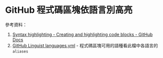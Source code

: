 # GitHub 程式碼區塊依語言別高亮

參考資料：
1. [Syntax highlighting - Creating and highlighting code blocks - GitHub Docs](https://docs.github.com/en/get-started/writing-on-github/working-with-advanced-formatting/creating-and-highlighting-code-blocks#syntax-highlighting)
2. [GitHub Linguist languages.yml](https://github.com/github/linguist/blob/master/lib/linguist/languages.yml) - 程式碼區塊可用的語種看此檔中各語言的 `aliases`
